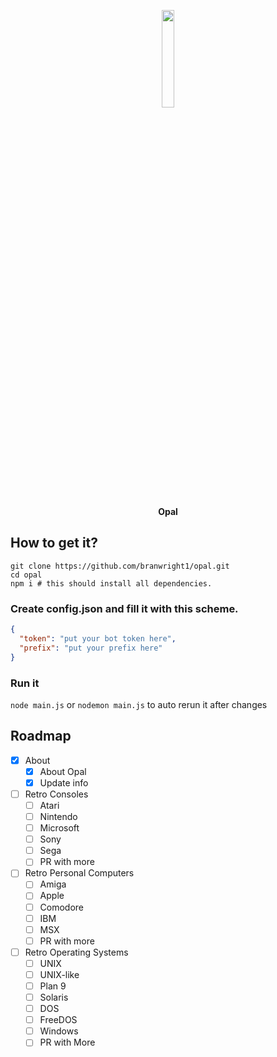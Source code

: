 <p align="center">
<img width="20%" src="https://i.imgur.com/Y3TBiZH.jpg" />
</p>

<p align="center">
<b>Opal</b>
</p>

## How to get it?
```
git clone https://github.com/branwright1/opal.git
cd opal
npm i # this should install all dependencies.
``` 
### Create config.json and fill it with this scheme.
```Json
{
  "token": "put your bot token here",
  "prefix": "put your prefix here"
}
```
### Run it
``node main.js`` or ``nodemon main.js`` to auto rerun it after changes


## Roadmap
- [x] About
  - [x] About Opal
  - [x] Update info
- [ ] Retro Consoles
  - [ ] Atari
  - [ ] Nintendo
  - [ ] Microsoft
  - [ ] Sony
  - [ ] Sega
  - [ ] PR with more
- [ ] Retro Personal Computers
  - [ ] Amiga
  - [ ] Apple
  - [ ] Comodore
  - [ ] IBM
  - [ ] MSX
  - [ ] PR with more 
- [ ] Retro Operating Systems
  - [ ] UNIX
  - [ ] UNIX-like
  - [ ] Plan 9
  - [ ] Solaris
  - [ ] DOS
  - [ ] FreeDOS
  - [ ] Windows
  - [ ] PR with More
